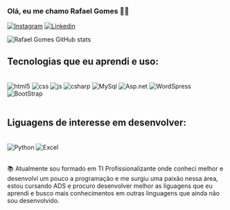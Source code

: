 ### Olá, eu me chamo Rafael Gomes 🤘🏻

[![Instagram](https://img.shields.io/badge/Instagram-E4405F?style=for-the-badge&logo=instagram&logoColor=white)](https://www.instagram.com/rafa.gomes.s/)
[![Linkedin](https://img.shields.io/badge/LinkedIn-0077B5?style=for-the-badge&logo=linkedin&logoColor=white)](https://www.linkedin.com/in/rafael-gomes-da-silva-b465a0224/)

![Rafael Gomes GitHub stats](https://github-readme-stats.vercel.app/api?username=rafaelgooomes&show_icons=true&theme=radical)

## Tecnologias que eu aprendi e uso:

<div style="display: inline_block"><br/>
  <img align="center" alt="html5" src="https://img.shields.io/badge/HTML5-E34F26?style=for-the-badge&logo=html5&logoColor=white"/>
    <img align="center" alt="css" src="https://img.shields.io/badge/CSS-239120?&style=for-the-badge&logo=css3&logoColor=white"/>
      <img align="center" alt="js" src="https://img.shields.io/badge/JavaScript-F7DF1E?style=for-the-badge&logo=javascript&logoColor=black"/>
        <img align="center" alt="csharp" src="https://img.shields.io/badge/C%23-239120?style=for-the-badge&logo=c-sharp&logoColor=white"/> 
          <img align="center" alt="MySql" src="https://img.shields.io/badge/MySQL-00000F?style=for-the-          badge&logo=mysql&logoColor=white"/>
            <img align="center" alt="Asp.net" src="https://img.shields.io/badge/.NET-5C2D91?style=for-the-badge&logo=.net&logoColor=white"/>
              <img align="center" alt="WordSpress" src="https://img.shields.io/badge/Wordpress-21759B?style=for-the-badge&logo=wordpress&logoColor=white"/>
                <img align="center" alt="BootStrap" src="https://img.shields.io/badge/Bootstrap-563D7C?style=for-the-badge&logo=bootstrap&logoColor=white"/>
</div><br/>

## Liguagens de interesse em desenvolver:
<div style="display: inline_block"><br/>
  <img align="center" alt="Python" src="https://img.shields.io/badge/Python-3776AB?style=for-the-badge&logo=python&logoColor=white"/>
    <img align="center" alt="Excel" src="https://img.shields.io/badge/Microsoft_Excel-217346?style=for-the-badge&logo=microsoft-excel&logoColor=white"/>
</div><br/>

📚 Atualmente sou formado em TI Profissionalizante onde conheci melhor e desenvolvi um pouco a programação e me surgiu uma paixão nessa área, estou cursando ADS e procuro desenvolver melhor as liguagens que eu aprendi e busco mais conhecimentos em outras linguagens que ainda não sou desenvolvido.
